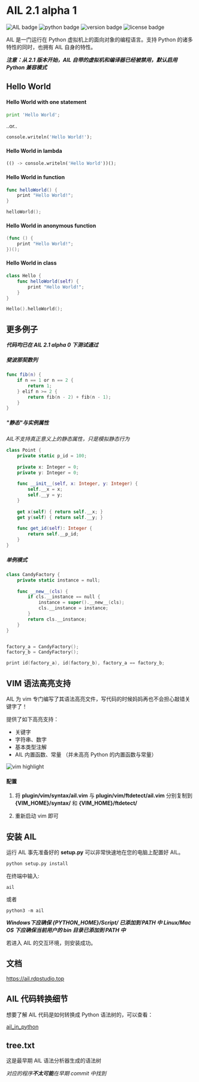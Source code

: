 # AIL 2.1 alpha 1

![AIL badge](https://img.shields.io/badge/AIL-Programming%20Language-blue)
![python badge](https://img.shields.io/badge/python-3.6%2B-blue)
![version badge](https://img.shields.io/badge/version-2.1%20alpha-success)
![license badge](https://img.shields.io/badge/license-GPL-blue)

AIL 是一门运行在 Python 虚拟机上的面向对象的编程语言。支持 Python 的诸多特性的同时，也拥有 AIL 自身的特性。

***注意：从 2.1 版本开始，AIL 自带的虚拟机和编译器已经被禁用，默认启用 Python 兼容模式***

## Hello World

#### Hello World with one statement
```python
print 'Hello World';
```
..or..
```python
console.writeln('Hello World!');
```

#### Hello World in lambda
```python
(() -> console.writeln('Hello World'))();
```

#### Hello World in function
```swift
func helloWorld() {
    print "Hello World!";
}

helloWorld();
```

#### Hello World in anonymous function
```swift
(func () {
    print "Hello World!";
})();
```

#### Hello World in class
```swift
class Hello {
    func helloWorld(self) {
        print "Hello World!";
    }
}

Hello().helloWorld();
```

## 更多例子

***代码均已在 AIL 2.1 alpha 0 下测试通过***

##### 斐波那契数列

```swift
func fib(n) {
    if n == 1 or n == 2 {
        return 1;
    } elif n >= 2 {
        return fib(n - 2) + fib(n - 1);
    }
}
```

##### "静态"与实例属性

*AIL不支持真正意义上的静态属性，只是模拟静态行为*

```swift
class Point {
    private static p_id = 100;
    
    private x: Integer = 0;
    private y: Integer = 0;
    
    func __init__(self, x: Integer, y: Integer) {
        self.__x = x;
        self.__y = y;
    }
    
    get x(self) { return self.__x; }
    get y(self) { return self.__y; }
    
    func get_id(self): Integer {
        return self.__p_id;
    }
}
```

##### 单例模式

```swift
class CandyFactory {
    private static instance = null;
    
    func __new__(cls) {
        if cls.__instance == null {
            instance = super().__new__(cls);
            cls.__instance = instance;
        }
        return cls.__instance;
    }
}


factory_a = CandyFactory();
factory_b = CandyFactory();

print id(factory_a), id(factory_b), factory_a == factory_b;
```

## VIM 语法高亮支持

AIL 为 vim 专门编写了其语法高亮文件，写代码的时候妈妈再也不会担心敲错关键字了！

提供了如下高亮支持：

- 关键字
- 字符串、数字
- 基本类型注解
- AIL 内置函数、常量 （并未高亮 Python 的内置函数与常量）

![vim highlight](https://gitee.com/LaomoBK/ail/raw/2.1/misc/vim_highlight.jpg)

#### 配置

1. 将 **plugin/vim/syntax/ail.vim** 与 **plugin/vim/ftdetect/ail.vim** 分别复制到 **{VIM_HOME}/syntax/** 和 **{VIM_HOME}/ftdetect/**

2. 重新启动 vim 即可

## 安装 AIL

运行 AIL 事先准备好的 **setup.py** 可以非常快速地在您的电脑上配置好 AIL。

```sh
python setup.py install
```

在终端中输入:
```
ail
```

或者

```
python3 -m ail
```

***Windows下应确保 {PYTHON_HOME}/Script/ 已添加到 PATH 中***
***Linux/Mac OS 下应确保当前用户的 bin 目录已添加到 PATH 中***

若进入 AIL 的交互环境，则安装成功。

## 文档

https://ail.rdpstudio.top

## AIL 代码转换细节

想要了解 AIL 代码是如何转换成 Python 语法树的，可以查看：

 [ail_in_python](./docsmd/developer/ail_in_python.md)

## tree.txt

这是最早期 AIL 语法分析器生成的语法树

*对应的程序**不太可能**在早期 commit 中找到*
